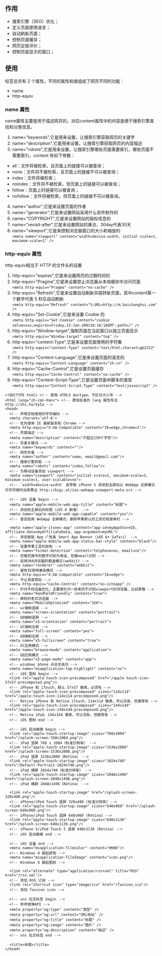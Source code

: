 ## 作用

 - 搜索引擎（SEO）优化；
 - 定义页面使用语言；
 - 自动刷新页面；
 - 控制页面缓存；
 - 网页定级评价；
 - 控制页面显示的窗口；
 
## 使用

<meta>标签总共有 2 个属性，不同的属性和值组成了网页不同的功能：

 - name
 - http-equiv
 
 ### name 属性
 name属性主要是用于描述网页的，对应content属性中的内容是便于搜索引擎查找和分类信息。
 
 1. name="keywords",它是用来设置，让搜索引擎获取网页的关键字
 2. name="description",它是用来设置，让搜索引擎获取网页的内容描述
 3. name="robots",它是用来设置，让搜索引擎哪些页面需要索引，哪些页面不需要索引。content 有如下参数：
  - all：文件将被检索，且页面上的链接可以被查询；
  - none：文件将不被检索，且页面上的链接不可以被查询；
  - index：文件将被检索；
  - noindex：文件将不被检索，但页面上的链接可以被查询；
  - follow：页面上的链接可以被查询；
  - nofollow：文件将被检索，但页面上的链接不可以被查询。
 4. name="author",它是来设置页面的作者
 5. name="generator",它是来设置网站采用什么软件制作的
 6. name="COPYRIGHT",它是来设置网站的版权信息的
 7. name="revisit-after",它是来设置网站的重访，30day代表30天
 8. name="viewport",它是来控制浏览器窗口的大小和缩放的  
    `<meta name="viewport" content="width=device-width, initial-scale=1, maximum-scale=1" />`
 
 ### http-equiv 属性
http-equiv相当于 HTTP 的文件头的设置

 1. http-equiv="expires",它是来设置网页的过期时间的
 2. http-equiv="Pragma",它是来设置禁止浏览器从本地缓存中访问页面   
    `<meta http-equiv="Pragma" content="no-cache" />`
 3. http-equiv="Refresh",它是来设置自动刷新并跳转新页面，其中content第一个数字代表 5 秒后自动刷新  
    `<meta http-equiv="Refresh" content="5;URL=http://m.baichanghui.com" />`
 4. http-equiv="Set-Cookie",它是来设置 Cookie 的  
    `<meta http-equiv="Set-Cookie" content="cookie value=xxx;expires=Friday,12-Jan-200118:18:18GMT；path=/" />`
 5. http-equiv="Window-target",强制页面在当前窗口以独立页面显示  
    `<meta http-equiv="Window-target" content="top" />`
 6. http-equiv="content-Type",它是来设置页面使用的字符集  
    `<meta http-equiv="content-Type" content="text/html;charset=gb2312" />`
 7. http-equiv="Content-Language",它是来设置页面的语言的  
    `<meta http-equiv="Content-Language" content="zh-cn" />`
 8. http-equiv="Cache-Control",它是设置页面缓存  
    `<meta http-equiv="Cache-Control" content="no-cache" />`
 9. http-equiv="Content-Script-Type",它是设置页面中脚本的类型  
    `<meta http-equiv="Content-Script-Type" content="text/javascript" />`
    
    
  ```
  <!DOCTYPE html> <!-- 使用 HTML5 doctype，不区分大小写 -->
<html lang="zh-cmn-Hans"> <!-- 更加标准的 lang 属性写法 http://zhi.hu/XyIa -->
<head>
    <!-- 声明文档使用的字符编码 -->
    <meta charset='utf-8'>
    <!-- 优先使用 IE 最新版本和 Chrome -->
    <meta http-equiv="X-UA-Compatible" content="IE=edge,chrome=1"/>
    <!-- 页面描述 -->
    <meta name="description" content="不超过150个字符"/>
    <!-- 页面关键词 -->
    <meta name="keywords" content=""/>
    <!-- 网页作者 -->
    <meta name="author" content="name, email@gmail.com"/>
    <!-- 搜索引擎抓取 -->
    <meta name="robots" content="index,follow"/>
    <!-- 为移动设备添加 viewport -->
    <meta name="viewport" content="initial-scale=1, maximum-scale=3, minimum-scale=1, user-scalable=no">
    <!-- `width=device-width` 会导致 iPhone 5 添加到主屏后以 WebApp 全屏模式打开页面时出现黑边 http://bigc.at/ios-webapp-viewport-meta.orz -->

    <!-- iOS 设备 begin -->
    <meta name="apple-mobile-web-app-title" content="标题">
    <!-- 添加到主屏后的标题（iOS 6 新增） -->
    <meta name="apple-mobile-web-app-capable" content="yes"/>
    <!-- 是否启用 WebApp 全屏模式，删除苹果默认的工具栏和菜单栏 -->

    <meta name="apple-itunes-app" content="app-id=myAppStoreID, affiliate-data=myAffiliateData, app-argument=myURL">
    <!-- 添加智能 App 广告条 Smart App Banner（iOS 6+ Safari） -->
    <meta name="apple-mobile-web-app-status-bar-style" content="black"/>
    <!-- 设置苹果工具栏颜色 -->
    <meta name="format-detection" content="telphone=no, email=no"/>
    <!-- 忽略页面中的数字识别为电话，忽略email识别 -->
    <!-- 启用360浏览器的极速模式(webkit) -->
    <meta name="renderer" content="webkit">
    <!-- 避免IE使用兼容模式 -->
    <meta http-equiv="X-UA-Compatible" content="IE=edge">
    <!-- 不让百度转码 -->
    <meta http-equiv="Cache-Control" content="no-siteapp" />
    <!-- 针对手持设备优化，主要是针对一些老的不识别viewport的浏览器，比如黑莓 -->
    <meta name="HandheldFriendly" content="true">
    <!-- 微软的老式浏览器 -->
    <meta name="MobileOptimized" content="320">
    <!-- uc强制竖屏 -->
    <meta name="screen-orientation" content="portrait">
    <!-- QQ强制竖屏 -->
    <meta name="x5-orientation" content="portrait">
    <!-- UC强制全屏 -->
    <meta name="full-screen" content="yes">
    <!-- QQ强制全屏 -->
    <meta name="x5-fullscreen" content="true">
    <!-- UC应用模式 -->
    <meta name="browsermode" content="application">
    <!-- QQ应用模式 -->
    <meta name="x5-page-mode" content="app">
    <!-- windows phone 点击无高光 -->
    <meta name="msapplication-tap-highlight" content="no">
    <!-- iOS 图标 begin -->
    <link rel="apple-touch-icon-precomposed" href="/apple-touch-icon-57x57-precomposed.png"/>
    <!-- iPhone 和 iTouch，默认 57x57 像素，必须有 -->
    <link rel="apple-touch-icon-precomposed" sizes="114x114" href="/apple-touch-icon-114x114-precomposed.png"/>
    <!-- Retina iPhone 和 Retina iTouch，114x114 像素，可以没有，但推荐有 -->
    <link rel="apple-touch-icon-precomposed" sizes="144x144" href="/apple-touch-icon-144x144-precomposed.png"/>
    <!-- Retina iPad，144x144 像素，可以没有，但推荐有 -->
    <!-- iOS 图标 end -->

    <!-- iOS 启动画面 begin -->
    <link rel="apple-touch-startup-image" sizes="768x1004" href="/splash-screen-768x1004.png"/>
    <!-- iPad 竖屏 768 x 1004（标准分辨率） -->
    <link rel="apple-touch-startup-image" sizes="1536x2008" href="/splash-screen-1536x2008.png"/>
    <!-- iPad 竖屏 1536x2008（Retina） -->
    <link rel="apple-touch-startup-image" sizes="1024x748" href="/Default-Portrait-1024x748.png"/>
    <!-- iPad 横屏 1024x748（标准分辨率） -->
    <link rel="apple-touch-startup-image" sizes="2048x1496" href="/splash-screen-2048x1496.png"/>
    <!-- iPad 横屏 2048x1496（Retina） -->

    <link rel="apple-touch-startup-image" href="/splash-screen-320x480.png"/>
    <!-- iPhone/iPod Touch 竖屏 320x480 (标准分辨率) -->
    <link rel="apple-touch-startup-image" sizes="640x960" href="/splash-screen-640x960.png"/>
    <!-- iPhone/iPod Touch 竖屏 640x960 (Retina) -->
    <link rel="apple-touch-startup-image" sizes="640x1136" href="/splash-screen-640x1136.png"/>
    <!-- iPhone 5/iPod Touch 5 竖屏 640x1136 (Retina) -->
    <!-- iOS 启动画面 end -->

    <!-- iOS 设备 end -->
    <meta name="msapplication-TileColor" content="#000"/>
    <!-- Windows 8 磁贴颜色 -->
    <meta name="msapplication-TileImage" content="icon.png"/>
    <!-- Windows 8 磁贴图标 -->

    <link rel="alternate" type="application/rss+xml" title="RSS" href="/rss.xml"/>
    <!-- 添加 RSS 订阅 -->
    <link rel="shortcut icon" type="image/ico" href="/favicon.ico"/>
    <!-- 添加 favicon icon -->

    <!-- sns 社交标签 begin -->
    <!-- 参考微博API -->
    <meta property="og:type" content="类型" />
    <meta property="og:url" content="URL地址" />
    <meta property="og:title" content="标题" />
    <meta property="og:image" content="图片" />
    <meta property="og:description" content="描述" />
    <!-- sns 社交标签 end -->

    <title>标题</title>
</head>
```
